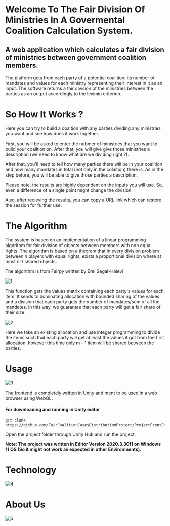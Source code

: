 # Welcome To The Fair Division Of Ministries In A Govermental Coalition Calculation System.

## A web application which calculates a fair division of ministries between government coalition members.

The platform gets from each party of a potential coalition, its number of mandates and values for each ministry representing their interest in it as an input. The software returns a fair division of the ministries between the parties as an output accordingly to the leximin criterion.

# So How It Works ?

Here you can try to build a coaltion with any parties dividing any ministries you want and see how does it work together.

First, you will be asked to enter the nubmer of ministries that you want to build your coalition on. After that, you will give give those ministries a description (we need to know what are we dividing right ?).

After that, you'll need to tell how many parties there will be in your coalition and how many mandates in total (not only in the colaition) there is. As in the step before, you will be able to give those parties a description.

Please note, the results are highly dependant on the inputs you will use. So, even a difference of a single point might change the division.

Also, after recieving the results, you can copy a URL link which can restore the session for further use.

# The Algorithm

The system is based on an implementation of a linear programming algorithm for fair division of objects between members with non equal rights. The algorithm is based on a theorem that in every division problem between n players with equal rights, exists a proportional division where at most n-1 shared objects.

The algorithm is from Fairpy written by Erel Segal-Halevi

![1](Media/1.png)

This function gets the values matrix containing each party's values for each item. It sends to dominating allocation with bounded sharing of the values and a division that each party gets the number of mandates/sum of all the mandates. in this way, we guarantee that each party will get a fair share of their size.

![2](Media/2.png)

Here we take an existing allocation and use integer programming to divide the items such that each party will get at least the values it got from the first allocation, however this time only m - 1 item will be shared between the parties.

# Usage

![3](Media/3.png)

The frontend is completely written in Unity and ment to be used in a web browser using WebGL.

#### For downloading and running in Unity editor

```
git clone https://github.com/FairCoalitionCasesDistributionProject/ProjectFrontEndThroughUntiy.git
```

Open the project folder through Unity Hub and run the project.

**Note: The project was written in Editor Version 2020.3.30f1 on Windows 11 OS (So it might not work as expected in other Environments).**

# Technology

![4](Media/4.jpg)

# About Us

![5](Media/5.png)



